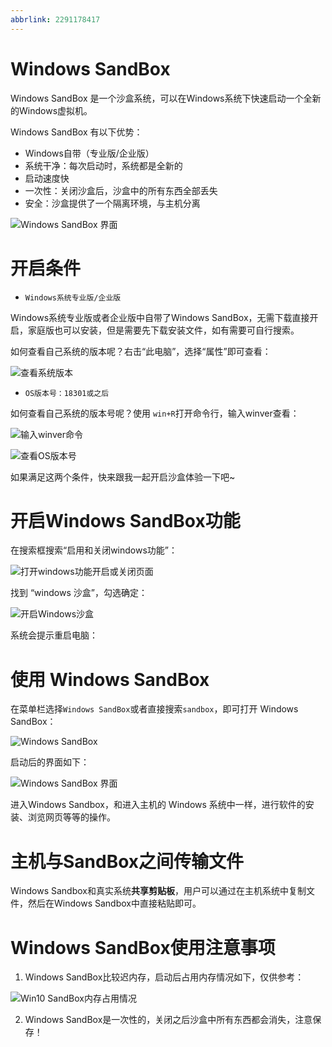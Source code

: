 ```yaml
---
abbrlink: 2291178417
---
```


# Windows SandBox

Windows SandBox 是一个沙盒系统，可以在Windows系统下快速启动一个全新的Windows虚拟机。

Windows SandBox 有以下优势：

- Windows自带（专业版/企业版）
- 系统干净：每次启动时，系统都是全新的
- 启动速度快
- 一次性：关闭沙盒后，沙盒中的所有东西全部丢失
- 安全：沙盒提供了一个隔离环境，与主机分离

![Windows SandBox 界面](http://mculover666.cn/blog/20191126/nwG3SX5ciHhJ.png?imageslim)

# 开启条件

- `Windows系统专业版/企业版`

Windows系统专业版或者企业版中自带了Windows SandBox，无需下载直接开启，家庭版也可以安装，但是需要先下载安装文件，如有需要可自行搜索。

如何查看自己系统的版本呢？右击“此电脑”，选择“属性”即可查看：

![查看系统版本](http://mculover666.cn/blog/20191126/1iI9ayf0NuvK.png?imageslim)

- `OS版本号：18301或之后`

如何查看自己系统的版本号呢？使用 `win+R`打开命令行，输入winver查看：

![输入winver命令](http://mculover666.cn/blog/20191126/2mc2YdmG389Q.png?imageslim)

![查看OS版本号](http://mculover666.cn/blog/20191126/h6yKz3PN3hd4.png?imageslim)

如果满足这两个条件，快来跟我一起开启沙盒体验一下吧~

# 开启Windows SandBox功能

在搜索框搜索“启用和关闭windows功能”：

![打开windows功能开启或关闭页面](http://mculover666.cn/blog/20191126/sJaC92emywWl.png?imageslim)

找到 “windows 沙盒”，勾选确定：

![开启Windows沙盒](http://mculover666.cn/blog/20191126/iqLwxhSeCT6p.png?imageslim)

系统会提示重启电脑：


# 使用 Windows SandBox

在菜单栏选择`Windows SandBox`或者直接搜索`sandbox`，即可打开 Windows SandBox：

![Windows SandBox](http://mculover666.cn/blog/20191126/PnvLVugksspq.png?imageslim)


启动后的界面如下：

![Windows SandBox 界面](http://mculover666.cn/blog/20191126/nwG3SX5ciHhJ.png?imageslim)

进入Windows Sandbox，和进入主机的 Windows 系统中一样，进行软件的安装、浏览网页等等的操作。

# 主机与SandBox之间传输文件

Windows Sandbox和真实系统**共享剪贴板**，用户可以通过在主机系统中复制文件，然后在Windows Sandbox中直接粘贴即可。

# Windows SandBox使用注意事项

1. Windows SandBox比较迟内存，启动后占用内存情况如下，仅供参考：

![Win10 SandBox内存占用情况](http://mculover666.cn/blog/20191126/Bk6NVgJ05c6J.png?imageslim)

2. Windows SandBox是一次性的，关闭之后沙盒中所有东西都会消失，注意保存！

